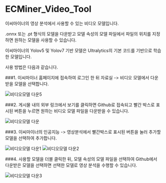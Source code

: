 # ECMiner_Video_Tool
이씨마이너의 영상 분석에서 사용할 수 있는 비디오 모델입니다.  

.onnx 또는 .pt 형식의 모델을 다운받고 모델 속성의 모델 파일에서 파일의 위치를 지정하면 원하는 모델을 사용할 수 있습니다.  

이씨마이너의 Yolov5 및 Yolov7 기반 모델은 Ultralytics의 기본 코드를 기반으로 학습한 모델입니다.

사용 방법은 다음과 같습니다.

###1. 이씨마이너 홈페이지에 접속하여 로그인 한 뒤 자료실 -> 비디오 모델에서 다운받을 모델을 선택합니다.

![비디오모델 다운5](https://github.com/user-attachments/assets/9bca71fc-556a-4611-9801-6b67c4f2f298)

###2. 게시물 내의 외부 링크에서 보기를 클릭하면 Github로 접속되고 빨간 박스로 표시된 버튼을 누르면 원하는 비디오 모델 파일을 다운받을 수 있습니다.

![비디오모델 다운](https://github.com/user-attachments/assets/de88753a-4f71-4d19-8df1-58947297dc60)

 ###3. 이씨마이너의 인공지능 -> 영상분석에서 빨간박스로 표시된 버튼을 눌러 추가할 모델을 선택하여 추가합니다.

![비디오모델 다운1](https://github.com/user-attachments/assets/b62cbd9f-ead0-40a0-9593-10af022df887)
![비디오모델 다운2](https://github.com/user-attachments/assets/f9fcf181-0df5-4e56-ac77-e947a0000def)

 ###4. 사용할 모델을 더블 클릭한 뒤, 모델 속성의 모델 파일을 선택하여 Github에서 다운받은 모델을 선택하면 선택한 모델로 영상 분석을 수행할 수 있습니다.
 
![비디오모델 다운3](https://github.com/user-attachments/assets/92ae6691-08c2-45fb-b976-c35a81f00e3b)
